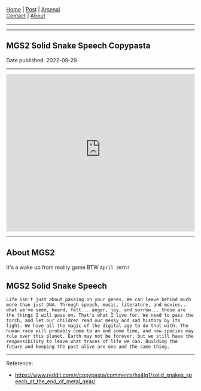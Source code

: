 <nav>
<a href="../INDEX.html">Home</a>
|
<a href="../POST.html">Post</a>
|
<a href="../ARSENAL.html">Arsenal</a>
<nav class="div-right">
<a href="../CONTACT.html">Contact</a>
|
<a href="../ABOUT.html">About</a>
</nav>
</header>
<hr><hr>
<main>
<!-- Your Content Start After This Line -->


# MGS2 Solid Snake Speech Copypasta 

Date published: 2022-09-29

---

<iframe 
src='
https://rr1---sn-2uuxa3vh-2ah6.googlevideo.com/videoplayback?expire=1664475266&ei=Iow1Y-KfJcLjgAfs6r3YBw&ip=158.101.202.236&id=o-AIj7NdqxbbWgRoQUnJTxBDPLKE7MepAnGmmGwWYa6oHW&itag=18&source=youtube&requiressl=yes&spc=yR2vp8XEykn4IZWToWho4dAYD6CBKOk&vprv=1&svpuc=1&mime=video%2Fmp4&cnr=14&ratebypass=yes&dur=402.517&lmt=1658112756022076&fexp=24001373,24007246&c=ANDROID&txp=5318224&sparams=expire%2Cei%2Cip%2Cid%2Citag%2Csource%2Crequiressl%2Cspc%2Cvprv%2Csvpuc%2Cmime%2Ccnr%2Cratebypass%2Cdur%2Clmt&sig=AOq0QJ8wRQIhANCc_bUy791hQtSLQM5lYsKW7hl8jt1vZJjei4ZKzhvRAiAaAvBqx3UZi2melUIfbxX_RCJG5oG8ioWmBze_7XzK7g%3D%3D&host=rr1---sn-5hne6ns6.googlevideo.com&redirect_counter=1&rm=sn-5hnelk7e&req_id=6142548b96eaa3ee&cms_redirect=yes&cmsv=e&ipbypass=yes&mh=Ly&mip=125.167.48.143&mm=31&mn=sn-2uuxa3vh-2ah6&ms=au&mt=1664453878&mv=m&mvi=1&pl=22&lsparams=ipbypass,mh,mip,mm,mn,ms,mv,mvi,pl&lsig=AG3C_xAwRgIhANYIfqkywc3B8rDjmfQEPTHASUzGlu4-lYo8cnMEg-aSAiEA1ldtlLtrRejbIi7pvHK05OQNwojZxO0QBeSiKkiERAw%3D
'
frameborder='0' allowfullscreen style=" width: 100%;
height: 30em;">
  </iframe>

---

## About MGS2 

It's a wake up from reality game BTW
```April 30th?```


## MGS2 Solid Snake Speech 

```
Life isn't just about passing on your genes. We can leave behind much more than just DNA. Through speech, music, literature, and movies... what we've seen, heard, felt... anger, joy, and sorrow... these are the things I will pass on. That's what I live for. We need to pass the torch, and let our children read our messy and sad history by its light. We have all the magic of the digital age to do that with. The human race will probably come to an end some time, and new species may rule over this planet. Earth may not be forever, but we still have the responsibility to leave what traces of life we can. Building the future and keeping the past alive are one and the same thing.
```

---

Reference:

* <https://www.reddit.com/r/copypasta/comments/hs4lg1/solid_snakes_speech_at_the_end_of_metal_gear/>
